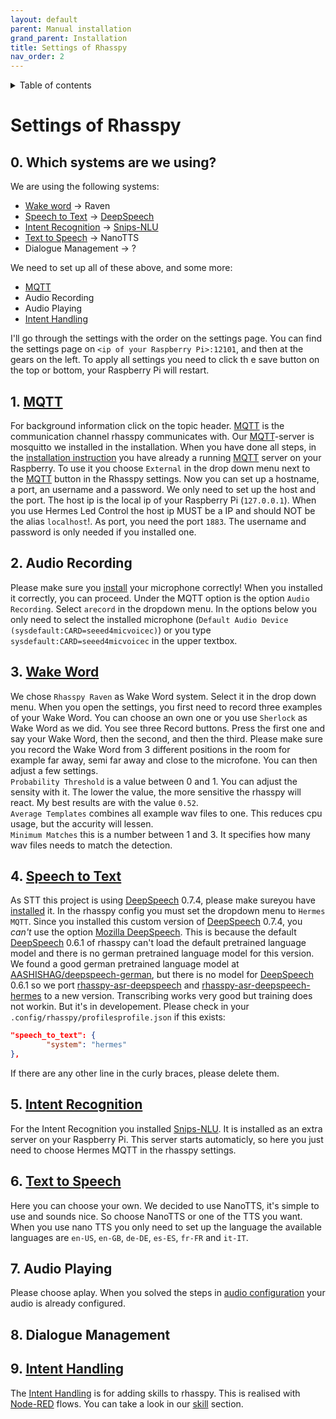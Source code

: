 ```yaml
---
layout: default
parent: Manual installation
grand_parent: Installation
title: Settings of Rhasspy
nav_order: 2
---
```


<details close markdown="block">
  <summary>
    Table of contents
  </summary>
  {: .text-delta }
1. TOC
{:toc}
</details>

# Settings of Rhasspy

## 0. Which systems are we using?
We are using the following systems: 
- [Wake word](/pages/knowledge/wake-word) -> Raven
- [Speech to Text](/pages/knowledge/speech-to-text) -> [DeepSpeech](/pages/knowledge/deepspeech)
- [Intent Recognition](/pages/knowledge/intent-recognition) -> [Snips-NLU](/pages/knowledge/intent-recognition#how-to-use-snips-nlu)
- [Text to Speech](/pages/knowledge/text-to-speech) -> NanoTTS
- Dialogue Management -> ?

We need to set up all of these above, and some more:
- [MQTT](/pages/knowledge/mqtt#what-is-mqtt)
- Audio Recording
- Audio Playing
- [Intent Handling](/pages/knowledge/intent-handling) 

I'll go through the settings with the order on the settings page.
You can find the settings page on ``<ip of your Raspberry Pi>:12101``, and then at the gears on the left.
To apply all settings you need to click th e save button on the top or bottom, your Raspberry Pi will restart.

## 1. [MQTT](/pages/knowledge/mqtt#what-is-mqtt)
For background information click on the topic header.
[MQTT](/pages/knowledge/mqtt#what-is-mqtt) is the communication channel rhasspy communicates with. Our [MQTT](/pages/knowledge/mqtt#what-is-mqtt)-server is mosquitto we installed in the installation.
When you have done all steps, in the [installation instruction](/pages/installation/manual/setup-software#2-install-a-mqtt-server) you have already a running [MQTT](/pages/knowledge/mqtt#what-is-mqtt) server on your Raspberry.
To use it you choose ``External`` in the drop down menu next to the [MQTT](/pages/knowledge/mqtt#what-is-mqtt) button in the Rhasspy settings.
Now you can set up a hostname, a port, an username and a password. We only need to set up the host and the port.
The host ip is the local ip of your Raspberry Pi (``127.0.0.1``). When you use Hermes Led Control the host ip MUST be a IP and should
NOT be the alias ``localhost``!. As port, you need the port ``1883``. The username and password is only needed if you installed one.

## 2. Audio Recording
Please make sure you [install](/pages/installation/manual/setup-software#1-configure-audio) your microphone correctly!
When you installed it correctly, you can proceed. Under the MQTT option is the option ``Audio Recording``. Select ``arecord`` in the dropdown menu.
In the options below you only need to select the installed microphone (``Default Audio Device (sysdefault:CARD=seeed4micvoicec)``) or you type
``sysdefault:CARD=seeed4micvoicec`` in the upper textbox.

## 3. [Wake Word](/pages/knowledge/wake-word)
We chose ``Rhasspy Raven`` as Wake Word system. Select it in the drop down menu. When you open the settings, you first need to record three 
examples of your Wake Word. You can choose an own one or you use ``Sherlock`` as Wake Word as we did. You see three Record buttons.
Press the first one and say your Wake Word, then the second, and then the third. Please make sure you record the Wake Word from 3 different positions in the room for example far away, semi far away and close to the microfone. You can then adjust a few settings.      
``Probability Threshold`` is a value between 0 and 1. You can adjust the sensity with it. The lower the value, the more sensitive the rhasspy will react. My best results are with the value  ``0.52``.    
``Average Templates`` combines all example wav files to one. This reduces cpu usage, but the accurity will lessen.    
``Minimum Matches`` this is a number between 1 and 3. It specifies how many wav files needs to match the detection.

## 4. [Speech to Text](/pages/knowledge/speech-to-text)
As STT this project is using [DeepSpeech](/pages/knowledge/deepspeech) 0.7.4, please make sureyou have [installed](/pages/installation/manual/setup-software#7-install-deepspeech-074) it.
In the rhasspy config you must set the dropdown menu to ``Hermes MQTT``. Since you installed this custom version of [DeepSpeech](/pages/knowledge/deepspeech) 0.7.4, you *can't* use the option
[Mozilla DeepSpeech](https://github.com/mozilla/DeepSpeech). This is because the default [DeepSpeech](/pages/knowledge/deepspeech) 0.6.1 of rhasspy can't load the default pretrained language model and there is 
no german pretrained language model for this version. We found a good german pretrained language model at [AASHISHAG/deepspeech-german](https://github.com/AASHISHAG/deepspeech-german), 
but there is no model for [DeepSpeech](/pages/knowledge/deepspeech) 0.6.1 so we port [rhasspy-asr-deepspeech](https://github.com/Sh4der/rhasspy-asr-deepspeech) and [rhasspy-asr-deepspeech-hermes](https://github.com/Sh4der/rhasspy-asr-deepspeech-hermes) to a new version. 
Transcribing works very good but training does not workin. But it's in developement.
Please check in your ``.config/rhasspy/profilesprofile.json`` if this exists:
```json
"speech_to_text": {
        "system": "hermes"
},
```
If there are any other line in the curly braces, please delete them.

## 5. [Intent Recognition](/pages/knowledge/intent-recognition)
For the Intent Recognition you installed [Snips-NLU](/pages/knowledge/intent-recognition). It is installed as an extra server on your Raspberry Pi.
This server starts automaticly, so here you just need to choose Hermes MQTT in the rhasspy settings.

## 6. [Text to Speech](/pages/knowledge/text-to-speech)
Here you can choose your own. We decided to use NanoTTS, it's simple to use and sounds nice.
So choose NanoTTS or one of the TTS you want. When you use nano TTS you only need to set up the language the available languages are ``en-US``, ``en-GB``, ``de-DE``, ``es-ES``, ``fr-FR`` and ``it-IT``.

## 7. Audio Playing
Please choose aplay. When you solved the steps in 
[audio configuration](/pages/installation/manual/setup-software#1-configure-audio) your audio is already configured.

## 8. Dialogue Management

## 9. [Intent Handling](/pages/knowledge/intent-handling)
The [Intent Handling](/pages/knowledge/intent-handling) is for adding skills to rhasspy.
This is realised with [Node-RED](/pages/knowledge/node-red) flows. You can take a look in our [skill](/pages/skills/) section.